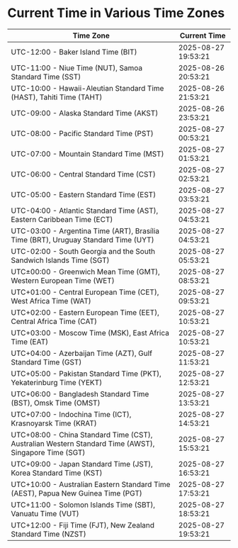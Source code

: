 # Current Time in Various Time Zones

| Time Zone | Current Time |
|-----------|--------------|
| UTC-12:00 - Baker Island Time (BIT) | 2025-08-27 19:53:21 |
| UTC-11:00 - Niue Time (NUT), Samoa Standard Time (SST) | 2025-08-26 20:53:21 |
| UTC-10:00 - Hawaii-Aleutian Standard Time (HAST), Tahiti Time (TAHT) | 2025-08-26 21:53:21 |
| UTC-09:00 - Alaska Standard Time (AKST) | 2025-08-26 23:53:21 |
| UTC-08:00 - Pacific Standard Time (PST) | 2025-08-27 00:53:21 |
| UTC-07:00 - Mountain Standard Time (MST) | 2025-08-27 01:53:21 |
| UTC-06:00 - Central Standard Time (CST) | 2025-08-27 02:53:21 |
| UTC-05:00 - Eastern Standard Time (EST) | 2025-08-27 03:53:21 |
| UTC-04:00 - Atlantic Standard Time (AST), Eastern Caribbean Time (ECT) | 2025-08-27 04:53:21 |
| UTC-03:00 - Argentina Time (ART), Brasília Time (BRT), Uruguay Standard Time (UYT) | 2025-08-27 04:53:21 |
| UTC-02:00 - South Georgia and the South Sandwich Islands Time (SGT) | 2025-08-27 05:53:21 |
| UTC±00:00 - Greenwich Mean Time (GMT), Western European Time (WET) | 2025-08-27 08:53:21 |
| UTC+01:00 - Central European Time (CET), West Africa Time (WAT) | 2025-08-27 09:53:21 |
| UTC+02:00 - Eastern European Time (EET), Central Africa Time (CAT) | 2025-08-27 10:53:21 |
| UTC+03:00 - Moscow Time (MSK), East Africa Time (EAT) | 2025-08-27 10:53:21 |
| UTC+04:00 - Azerbaijan Time (AZT), Gulf Standard Time (GST) | 2025-08-27 11:53:21 |
| UTC+05:00 - Pakistan Standard Time (PKT), Yekaterinburg Time (YEKT) | 2025-08-27 12:53:21 |
| UTC+06:00 - Bangladesh Standard Time (BST), Omsk Time (OMST) | 2025-08-27 13:53:21 |
| UTC+07:00 - Indochina Time (ICT), Krasnoyarsk Time (KRAT) | 2025-08-27 14:53:21 |
| UTC+08:00 - China Standard Time (CST), Australian Western Standard Time (AWST), Singapore Time (SGT) | 2025-08-27 15:53:21 |
| UTC+09:00 - Japan Standard Time (JST), Korea Standard Time (KST) | 2025-08-27 16:53:21 |
| UTC+10:00 - Australian Eastern Standard Time (AEST), Papua New Guinea Time (PGT) | 2025-08-27 17:53:21 |
| UTC+11:00 - Solomon Islands Time (SBT), Vanuatu Time (VUT) | 2025-08-27 18:53:21 |
| UTC+12:00 - Fiji Time (FJT), New Zealand Standard Time (NZST) | 2025-08-27 19:53:21 |
